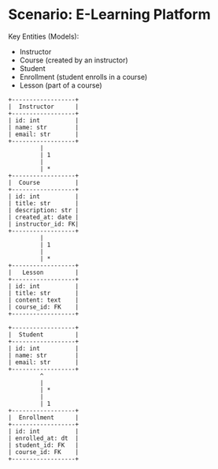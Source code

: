 # Scenario: E-Learning Platform

Key Entities (Models):
- Instructor
- Course (created by an instructor)
- Student
- Enrollment (student enrolls in a course)
- Lesson (part of a course)

```
+------------------+
|  Instructor      |
+------------------+
| id: int          |
| name: str        |
| email: str       |
+------------------+
         |
         | 1
         | 
         | *
+------------------+
|  Course          |
+------------------+
| id: int          |
| title: str       |
| description: str |
| created_at: date |
| instructor_id: FK|
+------------------+
         |
         | 1
         |
         | *
+------------------+
|   Lesson         |
+------------------+
| id: int          |
| title: str       |
| content: text    |
| course_id: FK    |
+------------------+

+------------------+
|  Student         |
+------------------+
| id: int          |
| name: str        |
| email: str       |
+------------------+
         ^
         |
         | *
         |
         | 1
+------------------+
|  Enrollment      |
+------------------+
| id: int          |
| enrolled_at: dt  |
| student_id: FK   |
| course_id: FK    |
+------------------+

```
